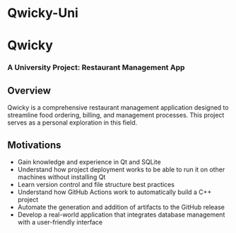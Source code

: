 # Qwicky-Uni
# Qwicky
### A University Project: Restaurant Management App

## Overview
Qwicky is a comprehensive restaurant management application designed to streamline food ordering, billing, and management processes. This project serves as a personal exploration in this field.

## Motivations
- Gain knowledge and experience in Qt and SQLite
- Understand how project deployment works to be able to run it on other machines without installing Qt
- Learn version control and file structure best practices
- Understand how GitHub Actions work to automatically build a C++ project
- Automate the generation and addition of artifacts to the GitHub release
- Develop a real-world application that integrates database management with a user-friendly interface
